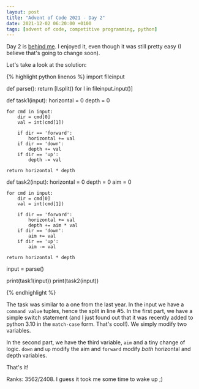 ```yaml
---
layout: post
title: "Advent of Code 2021 - Day 2"
date: 2021-12-02 06:20:00 +0100
tags: [advent of code, competitive programming, python]
---
```


Day 2 is [behind me](https://github.com/a-mroz/adventofcode2021/blob/master/day2.py). I enjoyed it, even though it was still pretty easy (I believe that's going to change soon).


Let's take a look at the solution:


{% highlight python linenos %}
import fileinput


def parse():
    return [l.split() for l in fileinput.input()]


def task1(input):
    horizontal = 0
    depth = 0

    for cmd in input:
        dir = cmd[0]
        val = int(cmd[1])

        if dir == 'forward':
            horizontal += val
        if dir == 'down':
            depth += val
        if dir == 'up':
            depth -= val

    return horizontal * depth


def task2(input):
    horizontal = 0
    depth = 0
    aim = 0

    for cmd in input:
        dir = cmd[0]
        val = int(cmd[1])

        if dir == 'forward':
            horizontal += val
            depth += aim * val
        if dir == 'down':
            aim += val
        if dir == 'up':
            aim -= val

    return horizontal * depth


input = parse()

print(task1(input))
print(task2(input))

{% endhighlight %}


The task was similar to a one from the last year. In the input we have a `command value` tuples, hence the split in line #5. In the first part, we have a simple switch statement (and I just found out that it was recently added to python 3.10 in the `match-case` form. That's cool!). We simply modify two variables.

In the second part, we have the third variable, `aim` and a tiny change of logic. `down` and `up` modify the aim and `forward` modify *both* horizontal and depth variables.

That's it!

Ranks: 3562/2408. I guess it took me some time to wake up ;)